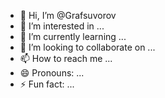 - 👋 Hi, I’m @Grafsuvorov
- 👀 I’m interested in ...
- 🌱 I’m currently learning ...
- 💞️ I’m looking to collaborate on ...
- 📫 How to reach me ...
- 😄 Pronouns: ...
- ⚡ Fun fact: ...

<!---
Grafsuvorov/Grafsuvorov is a ✨ special ✨ repository because its `README.md` (this file) appears on your GitHub profile.
You can click the Preview link to take a look at your changes.
--->
